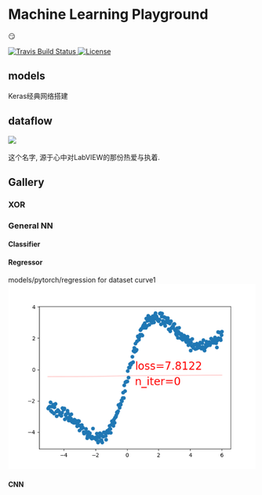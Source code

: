 # Machine Learning Playground
:smirk:
<p>
    <a href="https://travis-ci.org/SmirkCao/ML_Python">
        <img src="https://travis-ci.org/SmirkCao/ML_Python.svg?branch=dataflow" alt="Travis Build Status">
    </a>
		<a href="https://opensource.org/licenses/MIT" rel="nofollow">
        <img src="https://camo.githubusercontent.com/a2753323735099059bdc88b724534a1a6bd134ee/68747470733a2f2f696d672e736869656c64732e696f2f62616467652f4c6963656e73652d4d49542d627269676874677265656e2e737667" alt="License" data-canonical-src="https://img.shields.io/badge/License-MIT-brightgreen.svg" style="max-width:100%;">
    </a>
</p>

## models
Keras经典网络搭建
## dataflow
<p>
<a href="https://codecov.io/gh/SmirkCao/ML_Python">
  <img src="https://codecov.io/gh/SmirkCao/ML_Python/branch/dataflow/graph/badge.svg" />
</a>
</p>
这个名字, 源于心中对LabVIEW的那份热爱与执着. 

## Gallery
### XOR
### General NN
#### Classifier
#### Regressor
models/pytorch/regression for dataset curve1
![](./assets/mlp_pytorch.gif)
#### CNN

